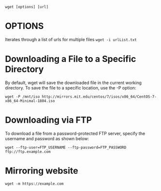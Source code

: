 ```wget [options] [url]```

# OPTIONS
Iterates through a list of urls for multiple files
```wget -i urlList.txt```

# Downloading a File to a Specific Directory
By default, wget will save the downloaded file in the current working directory. To save the file to a specific location, use the -P option:

```wget -P /mnt/iso http://mirrors.mit.edu/centos/7/isos/x86_64/CentOS-7-x86_64-Minimal-1804.iso```

# Downloading via FTP
To download a file from a password-protected FTP server, specify the username and password as shown below:

```wget --ftp-user=FTP_USERNAME --ftp-password=FTP_PASSWORD ftp://ftp.example.com```

# Mirroring website
```wget -m https://example.com```